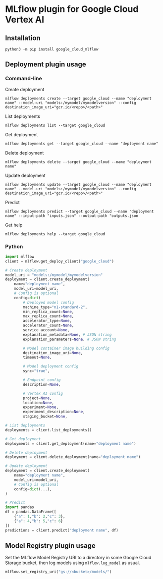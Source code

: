 # MLflow plugin for Google Cloud Vertex AI

## Installation

```shell
python3 -m pip install google_cloud_mlflow
```

## Deployment plugin usage

### Command-line

Create deployment

```shell
mlflow deployments create --target google_cloud --name "deployment name" --model-uri "models:/mymodel/mymodelversion" --config destination_image_uri="gcr.io/<repo>/<path>"
```

List deployments

```shell
mlflow deployments list --target google_cloud
```

Get deployment

```shell
mlflow deployments get --target google_cloud --name "deployment name"
```

Delete deployment

```shell
mlflow deployments delete --target google_cloud --name "deployment name"
```

Update deployment

```shell
mlflow deployments update --target google_cloud --name "deployment name" --model-uri "models:/mymodel/mymodelversion" --config destination_image_uri="gcr.io/<repo>/<path>"
```

Predict

```shell
mlflow deployments predict --target google_cloud --name "deployment name" --input-path "inputs.json" --output-path "outputs.json
```

Get help

```shell
mlflow deployments help --target google_cloud
```

### Python

```python
import mlflow
client = mlflow.get_deploy_client("google_cloud")

# Create deployment
model_uri = "models:/mymodel/mymodelversion"
deployment = client.create_deployment(
    name="deployment name",
    model_uri=model_uri,
    # Config is optional
    config=dict(
        # Deployed model config
        machine_type="n1-standard-2",
        min_replica_count=None,
        max_replica_count=None,
        accelerator_type=None,
        accelerator_count=None,
        service_account=None,
        explanation_metadata=None, # JSON string
        explanation_parameters=None, # JSON string

        # Model container image building config
        destination_image_uri=None,
        timeout=None,

        # Model deployment config
        sync="true",

        # Endpoint config
        description=None,

        # Vertex AI config
        project=None,
        location=None,
        experiment=None,
        experiment_description=None,
        staging_bucket=None,

# List deployments
deployments = client.list_deployments()

# Get deployment
deployments = client.get_deployment(name="deployment name")

# Delete deployment
deployment = client.delete_deployment(name="deployment name")

# Update deployment
deployment = client.create_deployment(
    name="deployment name",
    model_uri=model_uri,
    # Config is optional
    config=dict(...),
)

# Predict
import pandas
df = pandas.DataFrame([
    {"a": 1,"b": 2,"c": 3},
    {"a": 4,"b": 5,"c": 6}
])
predictions = client.predict("deployment name", df)
```

## Model Registry plugin usage

Set the MLflow Model Registry URI to a directory in some Google Cloud Storage bucket, then log models using `mlflow.log_model` as usual.

```python
mlflow.set_registry_uri("gs://<bucket>/models/")
```
